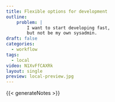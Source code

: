```yaml
---
title: Flexible options for development
outline:
    problem: |
        I want to start developing fast,
        but not be my own sysadmin.
draft: false
categories:
  - workflow
tags:
  - local
video: N1XvFfCAXRk
layout: single
preview: local-preview.jpg
---
```


{{< generateNotes >}}
